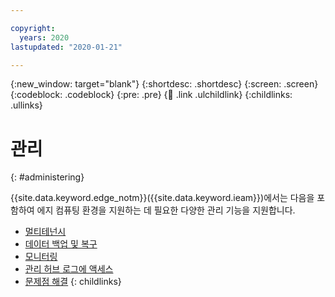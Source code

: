 ```yaml
---

copyright:
  years: 2020
lastupdated: "2020-01-21"

---
```


{:new_window: target="blank"}
{:shortdesc: .shortdesc}
{:screen: .screen}
{:codeblock: .codeblock}
{:pre: .pre}
{:child: .link .ulchildlink}
{:childlinks: .ullinks}

# 관리
{: #administering}

{{site.data.keyword.edge_notm}}({{site.data.keyword.ieam}})에서는 다음을 포함하여 에지 컴퓨팅 환경을 지원하는 데 필요한 다양한 관리 기능을 지원합니다.

* [멀티테넌시](multi_tenancy.md)
* [데이터 백업 및 복구](backup_recovery.md)
* [모니터링](monitoring.md)
* [관리 허브 로그에 액세스](accessing_logs.md)
* [문제점 해결](troubleshooting.md)
{: childlinks}
